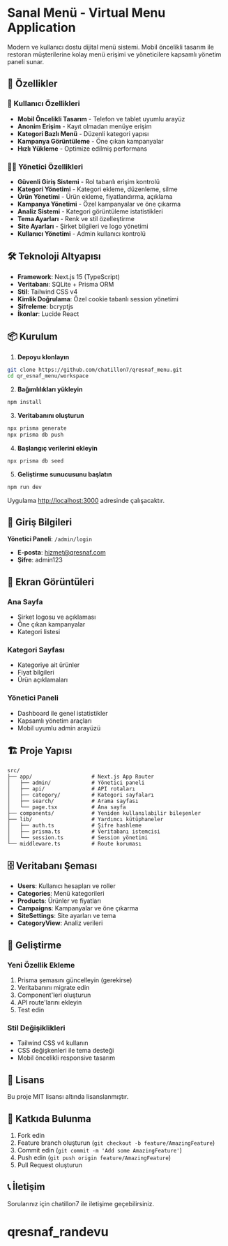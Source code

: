 # Sanal Menü - Virtual Menu Application

Modern ve kullanıcı dostu dijital menü sistemi. Mobil öncelikli tasarım ile restoran müşterilerine kolay menü erişimi ve yöneticilere kapsamlı yönetim paneli sunar.

## 🚀 Özellikler

### 👥 Kullanıcı Özellikleri
- **Mobil Öncelikli Tasarım** - Telefon ve tablet uyumlu arayüz
- **Anonim Erişim** - Kayıt olmadan menüye erişim
- **Kategori Bazlı Menü** - Düzenli kategori yapısı
- **Kampanya Görüntüleme** - Öne çıkan kampanyalar
- **Hızlı Yükleme** - Optimize edilmiş performans

### 👨‍💼 Yönetici Özellikleri
- **Güvenli Giriş Sistemi** - Rol tabanlı erişim kontrolü
- **Kategori Yönetimi** - Kategori ekleme, düzenleme, silme
- **Ürün Yönetimi** - Ürün ekleme, fiyatlandırma, açıklama
- **Kampanya Yönetimi** - Özel kampanyalar ve öne çıkarma
- **Analiz Sistemi** - Kategori görüntüleme istatistikleri
- **Tema Ayarları** - Renk ve stil özelleştirme
- **Site Ayarları** - Şirket bilgileri ve logo yönetimi
- **Kullanıcı Yönetimi** - Admin kullanıcı kontrolü

## 🛠️ Teknoloji Altyapısı

- **Framework**: Next.js 15 (TypeScript)
- **Veritabanı**: SQLite + Prisma ORM
- **Stil**: Tailwind CSS v4
- **Kimlik Doğrulama**: Özel cookie tabanlı session yönetimi
- **Şifreleme**: bcryptjs
- **İkonlar**: Lucide React

## 📦 Kurulum

1. **Depoyu klonlayın**
```bash
git clone https://github.com/chatillon7/qresnaf_menu.git
cd qr_esnaf_menu/workspace
```

2. **Bağımlılıkları yükleyin**
```bash
npm install
```

3. **Veritabanını oluşturun**
```bash
npx prisma generate
npx prisma db push
```

4. **Başlangıç verilerini ekleyin**
```bash
npx prisma db seed
```

5. **Geliştirme sunucusunu başlatın**
```bash
npm run dev
```

Uygulama [http://localhost:3000](http://localhost:3000) adresinde çalışacaktır.

## 🔐 Giriş Bilgileri

**Yönetici Paneli**: `/admin/login`
- **E-posta**: hizmet@qresnaf.com
- **Şifre**: admin123

## 📱 Ekran Görüntüleri

### Ana Sayfa
- Şirket logosu ve açıklaması
- Öne çıkan kampanyalar
- Kategori listesi

### Kategori Sayfası
- Kategoriye ait ürünler
- Fiyat bilgileri
- Ürün açıklamaları

### Yönetici Paneli
- Dashboard ile genel istatistikler
- Kapsamlı yönetim araçları
- Mobil uyumlu admin arayüzü

## 🏗️ Proje Yapısı

```
src/
├── app/                   # Next.js App Router
│   ├── admin/             # Yönetici paneli
│   ├── api/               # API rotaları
│   ├── category/          # Kategori sayfaları
│   ├── search/            # Arama sayfası
│   └── page.tsx           # Ana sayfa
├── components/            # Yeniden kullanılabilir bileşenler
├── lib/                   # Yardımcı kütüphaneler
│   ├── auth.ts            # Şifre hashleme
│   ├── prisma.ts          # Veritabanı istemcisi
│   └── session.ts         # Session yönetimi
└── middleware.ts          # Route koruması
```

## 🗄️ Veritabanı Şeması

- **Users**: Kullanıcı hesapları ve roller
- **Categories**: Menü kategorileri
- **Products**: Ürünler ve fiyatları
- **Campaigns**: Kampanyalar ve öne çıkarma
- **SiteSettings**: Site ayarları ve tema
- **CategoryView**: Analiz verileri

## 🔧 Geliştirme

### Yeni Özellik Ekleme
1. Prisma şemasını güncelleyin (gerekirse)
2. Veritabanını migrate edin
3. Component'leri oluşturun
4. API route'larını ekleyin
5. Test edin

### Stil Değişiklikleri
- Tailwind CSS v4 kullanın
- CSS değişkenleri ile tema desteği
- Mobil öncelikli responsive tasarım

## 📄 Lisans

Bu proje MIT lisansı altında lisanslanmıştır.

## 🤝 Katkıda Bulunma

1. Fork edin
2. Feature branch oluşturun (`git checkout -b feature/AmazingFeature`)
3. Commit edin (`git commit -m 'Add some AmazingFeature'`)
4. Push edin (`git push origin feature/AmazingFeature`)
5. Pull Request oluşturun

## 📞 İletişim

Sorularınız için chatillon7 ile iletişime geçebilirsiniz.
# qresnaf_randevu
